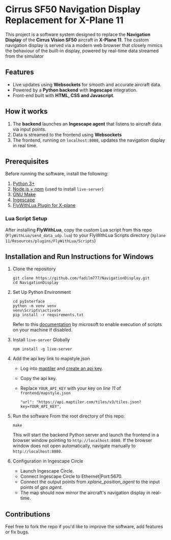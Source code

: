 # Cirrus SF50 Navigation Display Replacement for X-Plane 11
This project is a software system designed to replace the **Navigation Display** of the **Cirrus Vision SF50** aircraft in **X-Plane 11**. The custom navigation display is served via a modern web browser that closely mimics the behaviour of the built-in display, powered by real-time data streamed from the simulator

## Features
- Live updates using **Websockets** for smooth and accurate aircraft data.
- Powered by a **Python backend** with **Ingescape** integration.
- Front-end built with **HTML, CSS and Javascript**.

## How it works
1. The **backend** launches an **Ingescape agent** that listens to aircraft data via input points.
2. Data is streamed to the frontend using **Websockets**
3. The frontend, running on `localhost:8080`, updates the navigation display in real time.

## Prerequisites
Before running the software, install the following:
1. [Python 3+](https://www.python.org/downloads/)
2. [Node.js + npm](https://nodejs.org/en) (used to install `live-server`)
3. [GNU Make](https://www.gnu.org/software/make/)
4. [Ingescape](https://ingescape.com/get/)
5. [FlyWithLua Plugin for X-plane](https://forums.x-plane.org/files/file/38445-flywithlua-ng-next-generation-edition-for-x-plane-11-win-lin-mac/)

### Lua Script Setup
After installing **FlyWithLua**, copy the custom Lua script from this repo (`FlyWithLua/send_data_udp.lua`) to your FlyWithLua Scripts directory (`Xplane 11/Resources/plugins/FlyWithLua/Scripts`)

## Installation and Run Instructions for Windows
1. Clone the repository
   ```
   git clone https://github.com/fadilm777/NavigationDisplay.git
   cd NavigationDisplay
   ```
2. Set Up Python Environment
   ```
   cd pyInterface
   python -m venv venv
   venv\Scripts\activate
   pip install -r requirements.txt
   ```
   Refer to this [documentation](https://learn.microsoft.com/en-us/powershell/module/microsoft.powershell.security/set-executionpolicy?view=powershell-7.5) by microsoft to enable execution of scripts on your machine if disabled.

3. Install `live-server` Globally
   ```
   npm install -g live-server
   ```
4. Add the api key link to mapstyle.json
   - Log into [maptiler](https://www.maptiler.com/) and [create an api key](https://docs.maptiler.com/cloud/api/authentication-key/).
   - Copy the api key.
   - Replace `YOUR_API_KEY` with your key on _line 11_ of `frontend/mapstyle.json`
     
     ```
     "url": "https://api.maptiler.com/tiles/v3/tiles.json?key=YOUR_API_KEY",
     ```
5. Run the software
   From the root directory of this repo:
   ```
   make
   ```
   This will start the backend Python server and launch the frontend in a browser window pointing to `http://localhost:8080`.
   If the browser window does not open automatically, navigate manually to `http://localhost:8080`.
6. Configuration in Ingescape Circle
   - Launch Ingescape Circle.
   - Connect Ingescape Circle to Ethernet|Port:5670.
   - Connect the output points from _xplane_position_agent_ to the input points of _gps agent_.
   - The map should now mirror the aircraft's navigation display in real-time.

## Contributions
Feel free to fork the repo if you'd like to improve the software, add features or fix bugs.
